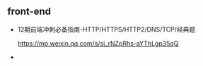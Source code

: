 ## front-end

- 12期前端冲刺必备指南-HTTP/HTTPS/HTTP2/DNS/TCP/经典题 

  https://mp.weixin.qq.com/s/si_rNZpRhs-aYThLgp35qQ

- 